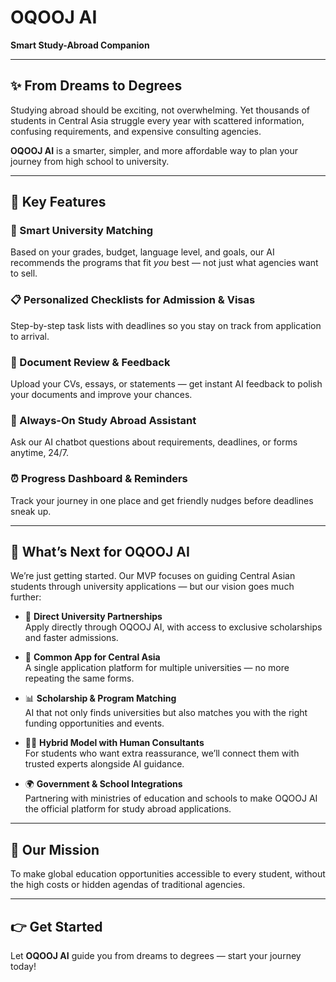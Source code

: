 # OQOOJ AI
**Smart Study-Abroad Companion**

---

## ✨ From Dreams to Degrees

Studying abroad should be exciting, not overwhelming. Yet thousands of students in Central Asia struggle every year with scattered information, confusing requirements, and expensive consulting agencies.  

**OQOOJ AI** is a smarter, simpler, and more affordable way to plan your journey from high school to university.

---

## 🚀 Key Features

### 🎯 Smart University Matching
Based on your grades, budget, language level, and goals, our AI recommends the programs that fit *you* best — not just what agencies want to sell.

### 📋 Personalized Checklists for Admission & Visas
Step-by-step task lists with deadlines so you stay on track from application to arrival.

### 📝 Document Review & Feedback
Upload your CVs, essays, or statements — get instant AI feedback to polish your documents and improve your chances.

### 💬 Always-On Study Abroad Assistant
Ask our AI chatbot questions about requirements, deadlines, or forms anytime, 24/7.

### ⏰ Progress Dashboard & Reminders
Track your journey in one place and get friendly nudges before deadlines sneak up.

---

## 🔮 What’s Next for OQOOJ AI

We’re just getting started. Our MVP focuses on guiding Central Asian students through university applications — but our vision goes much further:

- 🤝 **Direct University Partnerships**  
  Apply directly through OQOOJ AI, with access to exclusive scholarships and faster admissions.

- 🏫 **Common App for Central Asia**  
  A single application platform for multiple universities — no more repeating the same forms.

- 📊 **Scholarship & Program Matching**  
  AI that not only finds universities but also matches you with the right funding opportunities and events.

- 👨‍🏫 **Hybrid Model with Human Consultants**  
  For students who want extra reassurance, we’ll connect them with trusted experts alongside AI guidance.

- 🌍 **Government & School Integrations**  
  Partnering with ministries of education and schools to make OQOOJ AI the official platform for study abroad applications.

---

## 🎯 Our Mission

To make global education opportunities accessible to every student, without the high costs or hidden agendas of traditional agencies.

---

## 👉 Get Started

Let **OQOOJ AI** guide you from dreams to degrees — start your journey today!
